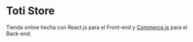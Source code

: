 # Toti Store
Tienda online hecha con React.js para el Front-end y [Commerce.js](https://commercejs.com/ "Commerce.js") para el Back-end.